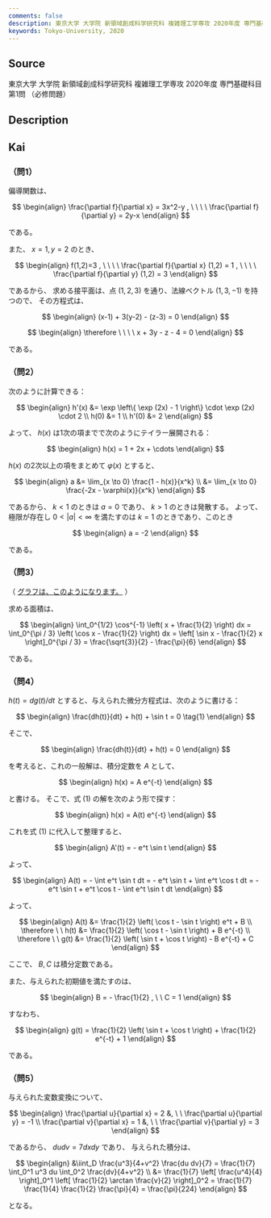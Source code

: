 ```yaml
---
comments: false
description: 東京大学 大学院 新領域創成科学研究科 複雑理工学専攻 2020年度 専門基礎科目 第1問
keywords: Tokyo-University, 2020
---
```


## Source
東京大学 大学院 新領域創成科学研究科 複雑理工学専攻 2020年度 専門基礎科目 第1問 （必修問題）

## Description

## Kai
### （問1）
偏導関数は、

$$
\begin{align}
\frac{\partial f}{\partial x} = 3x^2-y
, \ \ \ \ 
\frac{\partial f}{\partial y} = 2y-x
\end{align}
$$

である。

また、 $x=1,y=2$ のとき、

$$
\begin{align}
f(1,2)=3
, \ \ \ \ 
\frac{\partial f}{\partial x} (1,2) = 1
, \ \ \ \ 
\frac{\partial f}{\partial y} (1,2) = 3
\end{align}
$$

であるから、
求める接平面は、点 $(1,2,3)$ を通り、法線ベクトル $(1,3,-1)$ を持つので、
その方程式は、

$$
\begin{align}
(x-1) + 3(y-2) - (z-3) = 0
\end{align}
$$

$$
\begin{align}
\therefore \ \ \ \ 
x + 3y - z - 4 = 0
\end{align}
$$

である。

### （問2）
次のように計算できる：

$$
\begin{align}
h'(x) &= \exp \left\{ \exp (2x) - 1 \right\}
\cdot \exp (2x) \cdot 2
\\
h(0) &= 1
\\
h'(0) &= 2
\end{align}
$$

よって、 $h(x)$ は1次の項までで次のようにテイラー展開される：

$$
\begin{align}
h(x) = 1 + 2x + \cdots
\end{align}
$$

$h(x)$ の2次以上の項をまとめて $\varphi(x)$ とすると、

$$
\begin{align}
a
&= \lim_{x \to 0} \frac{1 - h(x)}{x^k}
\\
&= \lim_{x \to 0} \frac{-2x - \varphi(x)}{x^k}
\end{align}
$$

であるから、 $k \lt 1$ のときは $a=0$ であり、 $k \gt 1$ のときは発散する。
よって、極限が存在し $0 \lt |a| \lt \infty$ を満たすのは
$k=1$ のときであり、このとき

$$
\begin{align}
a = -2
\end{align}
$$

である。

### （問3）
<p>
（
<a href="https://www.wolframalpha.com/input/?i=%E3%82%B0%E3%83%A9%E3%83%95&assumption=%22FSelect%22+-%3E+%7B%7B%22Plot%22%7D%7D&assumption=%7B%22C%22%2C+%22%E3%82%B0%E3%83%A9%E3%83%95%22%7D+-%3E+%7B%22Calculator%22%7D&assumption=%7B%22F%22%2C+%22Plot%22%2C+%22plotfunction%22%7D+-%3E%22cos%5E%28-1%29%28x%2B1%2F2%29%22&lang=ja">グラフは、このようになります。</a>
）
</p>

求める面積は、

$$
\begin{align}
\int_0^{1/2} \cos^{-1} \left( x + \frac{1}{2} \right) dx
= \int_0^{\pi / 3} \left( \cos x - \frac{1}{2} \right) dx
= \left[ \sin x - \frac{1}{2} x \right]_0^{\pi / 3}
= \frac{\sqrt{3}}{2} - \frac{\pi}{6}
\end{align}
$$

である。

### （問4）
$h(t) = dg(t)/dt$ とすると、与えられた微分方程式は、次のように書ける：

$$
\begin{align}
\frac{dh(t)}{dt} + h(t) + \sin t = 0
\tag{1}
\end{align}
$$

そこで、

$$
\begin{align}
\frac{dh(t)}{dt} + h(t) = 0
\end{align}
$$

を考えると、これの一般解は、積分定数を $A$ として、

$$
\begin{align}
h(x) = A e^{-t}
\end{align}
$$

と書ける。
そこで、式 (1) の解を次のよう形で探す：

$$
\begin{align}
h(x) = A(t) e^{-t}
\end{align}
$$

これを式 (1) に代入して整理すると、

$$
\begin{align}
A'(t) = - e^t \sin t
\end{align}
$$

よって、

$$
\begin{align}
A(t) = - \int e^t \sin t dt
= - e^t \sin t + \int e^t \cos t dt
= - e^t \sin t + e^t \cos t - \int e^t \sin t dt
\end{align}
$$

よって、

$$
\begin{align}
A(t) &= \frac{1}{2} \left( \cos t - \sin t \right) e^t + B
\\
\therefore \ \ 
h(t) &= \frac{1}{2} \left( \cos t - \sin t \right) + B e^{-t}
\\
\therefore \ \ 
g(t) &= \frac{1}{2} \left( \sin t + \cos t \right) - B e^{-t} + C
\end{align}
$$

ここで、 $B, C$ は積分定数である。

また、与えられた初期値を満たすのは、

$$
\begin{align}
B = - \frac{1}{2}
, \ \ 
C = 1
\end{align}
$$

すなわち、

$$
\begin{align}
g(t) = \frac{1}{2} \left( \sin t + \cos t \right) + \frac{1}{2} e^{-t} + 1
\end{align}
$$

である。

### （問5）
与えられた変数変換について、

$$
\begin{align}
\frac{\partial u}{\partial x} = 2
&, \ \ 
\frac{\partial u}{\partial y} = -1
\\
\frac{\partial v}{\partial x} = 1
&, \ \ 
\frac{\partial v}{\partial y} = 3
\end{align}
$$

であるから、 $du dv = 7 dx dy$ であり、
与えられた積分は、

$$
\begin{align}
&\iint_D \frac{u^3}{4+v^2} \frac{du dv}{7}
= \frac{1}{7} \int_0^1 u^3 du \int_0^2 \frac{dv}{4+v^2}
\\
&= \frac{1}{7} \left[ \frac{u^4}{4} \right]_0^1
\left[ \frac{1}{2} \arctan \frac{v}{2} \right]_0^2
= \frac{1}{7} \frac{1}{4} \frac{1}{2} \frac{\pi}{4}
= \frac{\pi}{224}
\end{align}
$$

となる。